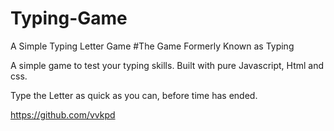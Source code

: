 # Typing-Game
A Simple Typing Letter Game
#The Game Formerly Known as Typing

A simple game to test your typing skills. Built with pure Javascript, Html and css.

Type the Letter as quick as you can, before time has ended.

https://github.com/vvkpd
